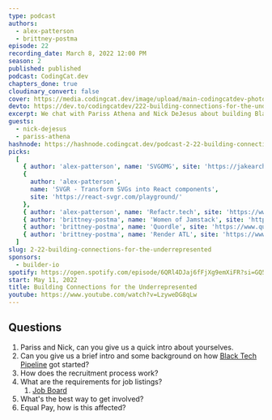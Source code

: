 ```yaml
---
type: podcast
authors:
  - alex-patterson
  - brittney-postma
episode: 22
recording_date: March 8, 2022 12:00 PM
season: 2
published: published
podcast: CodingCat.dev
chapters_done: true
cloudinary_convert: false
cover: https://media.codingcat.dev/image/upload/main-codingcatdev-photo/building-connections.jpg
devto: https://dev.to/codingcatdev/222-building-connections-for-the-underrepresented-5hk
excerpt: We chat with Pariss Athena and Nick DeJesus about building Black Tech Pipeline. How Black Tech Pipeline is building connections for the underrepresented.
guests:
  - nick-dejesus
  - pariss-athena
hashnode: https://hashnode.codingcat.dev/podcast-2-22-building-connections-for-the-underrepresented
picks:
  [
    { author: 'alex-patterson', name: 'SVGOMG', site: 'https://jakearchibald.github.io/svgomg/' },
    {
      author: 'alex-patterson',
      name: 'SVGR - Transform SVGs into React components',
      site: 'https://react-svgr.com/playground/'
    },
    { author: 'alex-patterson', name: 'Refactr.tech', site: 'https://www.refactr.tech/' },
    { author: 'brittney-postma', name: 'Women of Jamstack', site: 'https://womenofjamstack.com' },
    { author: 'brittney-postma', name: 'Quordle', site: 'https://www.quordle.com/' },
    { author: 'brittney-postma', name: 'Render ATL', site: 'https://www.renderatl.com/speakers' }
  ]
slug: 2-22-building-connections-for-the-underrepresented
sponsors:
  - builder-io
spotify: https://open.spotify.com/episode/6QRl4DJaj6fFjXg9emXiFR?si=GQ5SNoHjQO2hxVQN1K9Xdg
start: May 11, 2022
title: Building Connections for the Underrepresented
youtube: https://www.youtube.com/watch?v=LzyweDG8qLw
---
```


## Questions

1. Pariss and Nick, can you give us a quick intro about yourselves.
2. Can you give us a brief intro and some background on how [Black Tech Pipeline](https://blacktechpipeline.com/) got started?
3. How does the recruitment process work?
4. What are the requirements for job listings?
   1. [Job Board](https://blacktechpipeline.com/jobs)
5. What's the best way to get involved?
6. Equal Pay, how is this affected?
